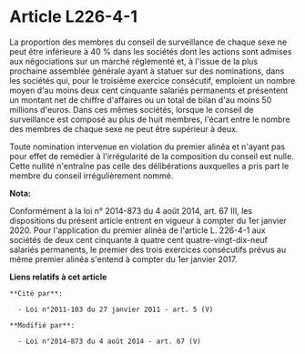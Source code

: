 # Article L226-4-1

La proportion des membres du conseil de surveillance de chaque sexe ne peut être inférieure à 40 % dans les sociétés dont les
actions sont admises aux négociations sur un marché réglementé et, à l'issue de la plus prochaine assemblée générale ayant à
statuer sur des nominations, dans les sociétés qui, pour le troisième exercice consécutif, emploient un nombre moyen d'au
moins deux cent cinquante salariés permanents et présentent un montant net de chiffre d'affaires ou un total de bilan d'au
moins 50 millions d'euros. Dans ces mêmes sociétés, lorsque le conseil de surveillance est composé au plus de huit membres,
l'écart entre le nombre des membres de chaque sexe ne peut être supérieur à deux.

Toute nomination intervenue en violation du premier alinéa et n'ayant pas pour effet de remédier à l'irrégularité de la
composition du conseil est nulle. Cette nullité n'entraîne pas celle des délibérations auxquelles a pris part le membre du
conseil irrégulièrement nommé.

**Nota:**

Conformément à la loi n° 2014-873 du 4 août 2014, art. 67 III, les dispositions du présent article entrent en vigueur à
compter du 1er janvier 2020. Pour l'application du premier alinéa de l'article L. 226-4-1 aux sociétés de deux cent cinquante
à quatre cent quatre-vingt-dix-neuf salariés permanents, le premier des trois exercices consécutifs prévus au même premier
alinéa s'entend à compter du 1er janvier 2017.

**Liens relatifs à cet article**

	**Cité par**:

	  - Loi n°2011-103 du 27 janvier 2011 - art. 5 (V)

	**Modifié par**:

	  - Loi n°2014-873 du 4 août 2014 - art. 67 (V)
